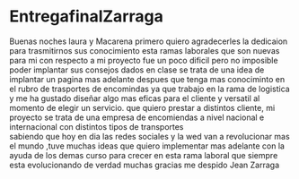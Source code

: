 # EntregafinalZarraga
Buenas noches laura y Macarena
primero quiero agradecerles la dedicaion para trasmitirnos sus conocimiento esta ramas laborales que son nuevas para mi 
con respecto a mi proyecto fue un poco dificil pero no imposible poder implantar sus consejos dados en clase 
se trata de una idea de implantar un pagina mas adelante despues que tenga mas conociminto en el rubro de trasportes de encomindas 
ya que trabajo en la rama de logistica y me ha gustado diseñar algo mas eficas para el cliente y versatil al momento de elegir un servicio.
que quiero prestar a distintos cliente,
mi proyecto se trata de una empresa de encomiendas a nivel nacional e internacional con distintos tipos de transportes  
sabiendo que  hoy en dia las redes sociales y la wed van a revolucionar mas el mundo ,tuve muchas ideas que quiero implementar mas adelante con la ayuda de los demas curso
para crecer en esta rama laboral que siempre esta evolucionando 
de verdad muchas gracias 
me despido 
Jean Zarraga 
